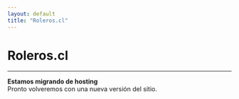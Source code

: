 ```yaml
---
layout: default
title: "Roleros.cl"
---
```


# Roleros.cl

---

**Estamos migrando de hosting**  
Pronto volveremos con una nueva versión del sitio.
